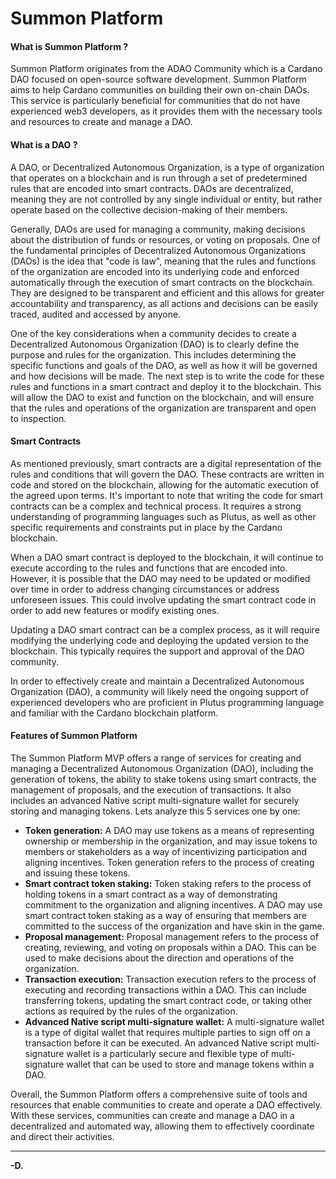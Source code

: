 # Summon Platform

#### What is Summon Platform ?

Summon Platform originates from the ADAO Community which is a Cardano DAO focused on open-source software development. Summon Platform aims to help Cardano communities on building their own on-chain DAOs. This service is particularly beneficial for communities that do not have experienced web3 developers, as it provides them with the necessary tools and resources to create and manage a DAO.

#### What is a DAO ?

A DAO, or Decentralized Autonomous Organization, is a type of organization that operates on a blockchain and is run through a set of predetermined rules that are encoded into smart contracts. DAOs are decentralized, meaning they are not controlled by any single individual or entity, but rather operate based on the collective decision-making of their members.

Generally, DAOs are used for managing a community, making decisions about the distribution of funds or resources, or voting on proposals. One of the fundamental principles of Decentralized Autonomous Organizations (DAOs) is the idea that "code is law", meaning that the rules and functions of the organization are encoded into its underlying code and enforced automatically through the execution of smart contracts on the blockchain. They are designed to be transparent and efficient and this allows for greater accountability and transparency, as all actions and decisions can be easily traced, audited and accessed by anyone.

One of the key considerations when a community decides to create a Decentralized Autonomous Organization (DAO) is to clearly define the purpose and rules for the organization. This includes determining the specific functions and goals of the DAO, as well as how it will be governed and how decisions will be made. The next step is to write the code for these rules and functions in a smart contract and deploy it to the blockchain. This will allow the DAO to exist and function on the blockchain, and will ensure that the rules and operations of the organization are transparent and open to inspection.

#### Smart Contracts

As mentioned previously, smart contracts are a digital representation of the rules and conditions that will govern the DAO. These contracts are written in code and stored on the blockchain, allowing for the automatic execution of the agreed upon terms. It's important to note that writing the code for smart contracts can be a complex and technical process. It requires a strong understanding of programming languages such as Plutus, as well as other specific requirements and constraints put in place by the Cardano blockchain.

When a DAO smart contract is deployed to the blockchain, it will continue to execute according to the rules and functions that are encoded into. However, it is possible that the DAO may need to be updated or modified over time in order to address changing circumstances or address unforeseen issues. This could involve updating the smart contract code in order to add new features or modify existing ones.

Updating a DAO smart contract can be a complex process, as it will require modifying the underlying code and deploying the updated version to the blockchain. This typically requires the support and approval of the DAO community.

In order to effectively create and maintain a Decentralized Autonomous Organization (DAO), a community will likely need the ongoing support of experienced developers who are proficient in Plutus programming language and familiar with the Cardano blockchain platform.

#### Features of Summon Platform

The Summon Platform MVP offers a range of services for creating and managing a Decentralized Autonomous Organization (DAO), including the generation of tokens, the ability to stake tokens using smart contracts, the management of proposals, and the execution of transactions. It also includes an advanced Native script multi-signature wallet for securely storing and managing tokens. Lets analyze this 5 services one by one:

* **Token generation:** A DAO may use tokens as a means of representing ownership or membership in the organization, and may issue tokens to members or stakeholders as a way of incentivizing participation and aligning incentives. Token generation refers to the process of creating and issuing these tokens.
* **Smart contract token staking:** Token staking refers to the process of holding tokens in a smart contract as a way of demonstrating commitment to the organization and aligning incentives. A DAO may use smart contract token staking as a way of ensuring that members are committed to the success of the organization and have skin in the game.
* **Proposal management:** Proposal management refers to the process of creating, reviewing, and voting on proposals within a DAO. This can be used to make decisions about the direction and operations of the organization.
* **Transaction execution:** Transaction execution refers to the process of executing and recording transactions within a DAO. This can include transferring tokens, updating the smart contract code, or taking other actions as required by the rules of the organization.
* **Advanced Native script multi-signature wallet:** A multi-signature wallet is a type of digital wallet that requires multiple parties to sign off on a transaction before it can be executed. An advanced Native script multi-signature wallet is a particularly secure and flexible type of multi-signature wallet that can be used to store and manage tokens within a DAO.

Overall, the Summon Platform offers a comprehensive suite of tools and resources that enable communities to create and operate a DAO effectively. With these services, communities can create and manage a DAO in a decentralized and automated way, allowing them to effectively coordinate and direct their activities.

***

**-D.**
